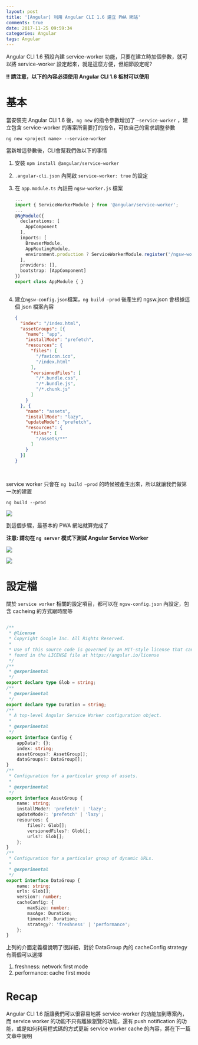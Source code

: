 ```yaml
---
layout: post
title: '[Angular] 利用 Angular CLI 1.6 建立 PWA 網站'
comments: true
date: 2017-11-25 09:59:34
categories: Angular
tags: Angular
---
```


Angular CLI 1.6 預設內建 service-worker 功能，只要在建立時加個參數，就可以將 service-worker 設定起來，就是這麼方便，但細節設定呢?

<!-- more -->

**!! 請注意，以下的內容必須使用 Angular CLI 1.6 板材可以使用**



# 基本

當安裝完 Angular CLI  1.6 後，`ng new` 的指令參數增加了 `—service-worker` ，建立包含 service-worker 的專案所需要打的指令，可依自己的需求調整參數

```
ng new <project name> --service-worker
```

當新增這參數後，CLI會幫我們做以下的事情

1. 安裝 `npm install @angular/service-worker` 

2. `.angular-cli.json` 內開啟 `service-worker: true` 的設定

3. 在 `app.module.ts` 內註冊 `ngsw-worker.js` 檔案

   ```typescript
   ...
   import { ServiceWorkerModule } from '@angular/service-worker';
   ...
   @NgModule({
     declarations: [
       AppComponent
     ],
     imports: [
       BrowserModule,
       AppRoutingModule,
       environment.production ? ServiceWorkerModule.register('/ngsw-worker.js') : []
     ],
     providers: [],
     bootstrap: [AppComponent]
   })
   export class AppModule { }
   		
   ```

4. 建立`ngsw-config.json`檔案，`ng build —prod` 後產生的 ngsw.json 會根據這個 json 檔案內容

   ```json
   {
     "index": "/index.html",
     "assetGroups": [{
       "name": "app",
       "installMode": "prefetch",
       "resources": {
         "files": [
           "/favicon.ico",
           "/index.html"
         ],
         "versionedFiles": [
           "/*.bundle.css",
           "/*.bundle.js",
           "/*.chunk.js"
         ]
       }
     }, {
       "name": "assets",
       "installMode": "lazy",
       "updateMode": "prefetch",
       "resources": {
         "files": [
           "/assets/**"
         ]
       }
     }]
   }
   ```

   ​


service worker 只會在 `ng build —prod` 的時候被產生出來，所以就讓我們做第一次的建置

```
ng build --prod
```

![](https://c1.staticflickr.com/5/4573/38630850271_3f41c6ff70_o.png)

到這個步驟，最基本的 PWA 網站就算完成了

**注意: 請勿在 `ng server` 模式下測試 Angular Service Worker**

![](https://c1.staticflickr.com/5/4557/38574717996_000cf7d782_o.png)

![](https://c1.staticflickr.com/5/4555/37913342274_716cdc2a1a_o.png)



# 設定檔

關於 `service worker` 相關的設定項目，都可以在 `ngsw-config.json` 內設定，包含 cacheing 的方式跟時間等

```typescript

/**
 * @license
 * Copyright Google Inc. All Rights Reserved.
 *
 * Use of this source code is governed by an MIT-style license that can be
 * found in the LICENSE file at https://angular.io/license
 */
/**
 * @experimental
 */
export declare type Glob = string;
/**
 * @experimental
 */
export declare type Duration = string;
/**
 * A top-level Angular Service Worker configuration object.
 *
 * @experimental
 */
export interface Config {
    appData?: {};
    index: string;
    assetGroups?: AssetGroup[];
    dataGroups?: DataGroup[];
}
/**
 * Configuration for a particular group of assets.
 *
 * @experimental
 */
export interface AssetGroup {
    name: string;
    installMode?: 'prefetch' | 'lazy';
    updateMode?: 'prefetch' | 'lazy';
    resources: {
        files?: Glob[];
        versionedFiles?: Glob[];
        urls?: Glob[];
    };
}
/**
 * Configuration for a particular group of dynamic URLs.
 *
 * @experimental
 */
export interface DataGroup {
    name: string;
    urls: Glob[];
    version?: number;
    cacheConfig: {
        maxSize: number;
        maxAge: Duration;
        timeout?: Duration;
        strategy?: 'freshness' | 'performance';
    };
}
```

上列的介面定義檔說明了很詳細，對於 DataGroup 內的 cacheConfig strategy 有兩個可以選擇

1. freshness: network first mode
2. performance: cache first mode



# Recap

Angular CLI 1.6 版讓我們可以很容易地將 service-worker 的功能加到專案內，而 service worker 的功能不只有離線瀏覽的功能，還有 push notification 的功能，或是如何利用程式碼的方式更新 service worker cache 的內容，將在下一篇文章中說明

